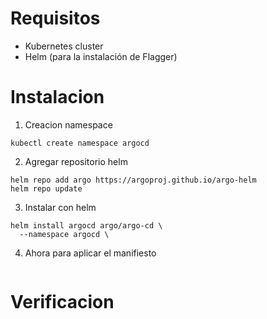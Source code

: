 
# Requisitos

- Kubernetes cluster
- Helm (para la instalación de Flagger)

# Instalacion

1. Creacion namespace
```
kubectl create namespace argocd
```
2. Agregar repositorio helm
```
helm repo add argo https://argoproj.github.io/argo-helm
helm repo update
```
3. Instalar con helm
```
helm install argocd argo/argo-cd \
  --namespace argocd \
```
4. Ahora para aplicar el manifiesto
```
```
# Verificacion


